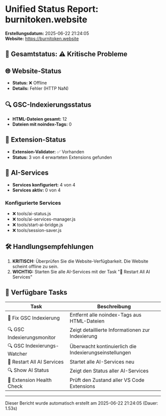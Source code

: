 # Unified Status Report: burnitoken.website

**Erstellungsdatum:** 2025-06-22 21:24:05  
**Website:** https://burnitoken.website  

## 🔴 Gesamtstatus: ⚠️ Kritische Probleme

## 🌐 Website-Status

* **Status:** ❌ Offline
* **Details:** Fehler (HTTP NaN)

## 🔍 GSC-Indexierungsstatus

* **HTML-Dateien gesamt:** 12
* **Dateien mit noindex-Tags:** 0

## 🧩 Extension-Status

* **Extension-Validator:** ✅ Vorhanden
* **Status:** 3 von 4 erwarteten Extensions gefunden

## 🤖 AI-Services

* **Services konfiguriert:** 4 von 4
* **Services aktiv:** 0 von 4

### Konfigurierte Services

* ❌ tools/ai-status.js
* ❌ tools/ai-services-manager.js
* ❌ tools/start-ai-bridge.js
* ❌ tools/session-saver.js

## 🛠️ Handlungsempfehlungen

1. **KRITISCH:** Überprüfen Sie die Website-Verfügbarkeit. Die Website scheint offline zu sein.
2. **WICHTIG:** Starten Sie alle AI-Services mit der Task "🔄 Restart All AI Services"

## 🔧 Verfügbare Tasks

| Task | Beschreibung |
|------|-------------|
| 🚨 Fix GSC Indexierung | Entfernt alle noindex-Tags aus HTML-Dateien |
| 🔍 GSC Indexierungsmonitor | Zeigt detaillierte Informationen zur Indexierung |
| 🔍 GSC Indexierungs-Watcher | Überwacht kontinuierlich die Indexierungseinstellungen |
| 🔄 Restart All AI Services | Startet alle AI-Services neu |
| 🔍 Show AI Status | Zeigt den Status aller AI-Services |
| 🔧 Extension Health Check | Prüft den Zustand aller VS Code Extensions |

---

Dieser Bericht wurde automatisch erstellt am 2025-06-22 21:24:05 (Dauer: 1.53s)
